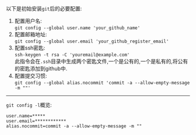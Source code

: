 以下是初始安装`git`后的必要配置:  
1. 配置用户名:  
   `git config --global user.name 'your_github_name'`  
1. 配置邮箱地址:  
   `git config --global user.email 'your_github_register_email'`  
1. 配置ssh密匙:  
   `ssh-keygen -t rsa -C 'youremail@example.com'`  
   此指令会在`.ssh`目录中生成两个密匙文件,一个是公有的,一个是私有的,将公有的密匙添加到github中.  
1. 配置提交习惯:  
   `git config --global alias.nocommit 'commit -a --allow-empty-message -m ""'`  

---

`git config -l`概览:  
```
user.name=*****
user.email=************
alias.nocommit=commit -a --allow-empty-message -m ""
```  
